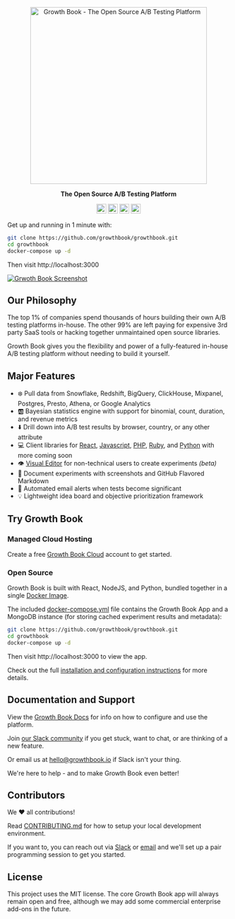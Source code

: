 <p align="center"><a href="https://www.growthbook.io"><img src="https://www.growthbook.io/logos/growthbook-logo@2x.png" width="400px" alt="Growth Book - The Open Source A/B Testing Platform" /></a></p>
<p align="center"><b>The Open Source A/B Testing Platform</b></p>
<p align="center">
    <a href="https://github.com/growthbook/growthbook/actions/workflows/ci.yml"><img src="https://img.shields.io/github/workflow/status/growthbook/growthbook/CI" alt="Build Status" height="22"/></a>
    <a href="https://github.com/growthbook/growthbook/blob/main/LICENSE"><img src="https://img.shields.io/github/license/growthbook/growthbook" alt="MIT License" height="22"/></a>
    <a href="https://github.com/growthbook/growthbook/releases"><img src="https://img.shields.io/github/v/release/growthbook/growthbook?color=blue&sort=semver" alt="Release" height="22"/></a>
    <a href="https://join.slack.com/t/growthbookusers/shared_invite/zt-oiq9s1qd-dHHvw4xjpnoRV1QQrq6vUg"><img src="https://img.shields.io/badge/slack-join-E01E5A?logo=slack" alt="Join us on Slack" height="22"/></a>
</p>

Get up and running in 1 minute with:

```sh
git clone https://github.com/growthbook/growthbook.git
cd growthbook
docker-compose up -d
```

Then visit http://localhost:3000

[![Grwoth Book Screenshot](https://user-images.githubusercontent.com/1087514/124157227-26f05e00-da5e-11eb-9f73-3ceabc6ecf9e.png)](https://www.growthbook.io)

## Our Philosophy

The top 1% of companies spend thousands of hours building their own A/B testing platforms in-house.
The other 99% are left paying for expensive 3rd party SaaS tools or hacking together unmaintained open source libraries.

Growth Book gives you the flexibility and power of a fully-featured in-house A/B testing platform without needing to build it yourself.

## Major Features

- ❄️ Pull data from Snowflake, Redshift, BigQuery, ClickHouse, Mixpanel, Postgres, Presto, Athena, or Google Analytics
- 🆎 Bayesian statistics engine with support for binomial, count, duration, and revenue metrics
- ⬇️ Drill down into A/B test results by browser, country, or any other attribute
- 💻 Client libraries for [React](https://github.com/growthbook/growthbook-react), [Javascript](https://github.com/growthbook/growthbook-js), [PHP](https://github.com/growthbook/growthbook-php), [Ruby](https://github.com/growthbook/growthbook-ruby), and [Python](https://github.com/growthbook/growthbook-python) with more coming soon
- 👁️ [Visual Editor](https://docs.growthbook.io/app/visual) for non-technical users to create experiments _(beta)_
- 📝 Document experiments with screenshots and GitHub Flavored Markdown
- 🔔 Automated email alerts when tests become significant
- 💡 Lightweight idea board and objective prioritization framework

## Try Growth Book

### Managed Cloud Hosting

Create a free [Growth Book Cloud](https://app.growthbook.io) account to get started.

### Open Source

Growth Book is built with React, NodeJS, and Python, bundled together in a single [Docker Image](https://hub.docker.com/r/growthbook/growthbook).

The included [docker-compose.yml](https://github.com/growthbook/growthbook/blob/main/docker-compose.yml) file contains the Growth Book App and a MongoDB instance (for storing cached experiment results and metadata):

```sh
git clone https://github.com/growthbook/growthbook.git
cd growthbook
docker-compose up -d
```

Then visit http://localhost:3000 to view the app.

Check out the full [installation and configuration instructions](https://docs.growthbook.io/app) for more details.

## Documentation and Support

View the [Growth Book Docs](https://docs.growthbook.io) for info on how to configure and use the platform.

Join [our Slack community](https://join.slack.com/t/growthbookusers/shared_invite/zt-oiq9s1qd-dHHvw4xjpnoRV1QQrq6vUg) if you get stuck, want to chat, or are thinking of a new feature.

Or email us at [hello@growthbook.io](mailto:hello@growthbook.io) if Slack isn't your thing.

We're here to help - and to make Growth Book even better!

## Contributors

We ❤️ all contributions!

Read [CONTRIBUTING.md](/CONTRIBUTING.md) for how to setup your local development environment.

If you want to, you can reach out via [Slack](https://join.slack.com/t/growthbookusers/shared_invite/zt-oiq9s1qd-dHHvw4xjpnoRV1QQrq6vUg) or [email](mailto:hello@growthbook.io) and we'll set up a pair programming session to get you started.

## License

This project uses the MIT license. The core Growth Book app will always remain open and free, although we may add some commercial enterprise add-ons in the future.
